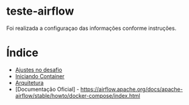 
# teste-airflow

Foi realizada a configuraçao das informações conforme instruções. 

# Índice
- [Ajustes no desafio](Doc/Resolucao.md#Resolucao)
- [Iniciando Container](Doc/IniciandoContainer.md#Iniciando)
- [Arquitetura](Doc/Arquitetura.md#Arquitetura)
- [Documentação Oficial] - https://airflow.apache.org/docs/apache-airflow/stable/howto/docker-compose/index.html



